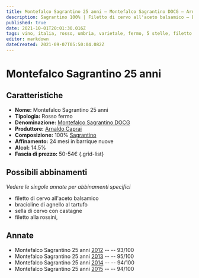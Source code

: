 ```yaml
---
title: Montefalco Sagrantino 25 anni – Montefalco Sagrantino DOCG – Arnaldo Caprai – Umbria (IT) – 50-54€ – 5★
description: Sagrantino 100% | Filetto di cervo all'aceto balsamico – Bracioline di agnello al tartufo – Sella di cervo con castagne – Filetto alla rossini
published: true
date: 2021-10-01T20:01:30.016Z
tags: vino, italia, rosso, umbria, varietale, fermo, 5 stelle, filetto alla rossini, sagrantino, filetto di cervo all'aceto balsamico, bracioline di agnello al tartufo, sella di cervo con castagne, 50-54€
editor: markdown
dateCreated: 2021-09-07T05:50:04.082Z
---
```


# Montefalco Sagrantino 25 anni

## Caratteristiche
- **Nome:** Montefalco Sagrantino 25 anni
- **Tipologia:** Rosso fermo
- **Denominazione:** [Montefalco Sagrantino DOCG](/denominazioni/Italia/Umbria/DOCG/Montefalco-Sagrantino) 
- **Produttore:** [Arnaldo Caprai](/produttori/Italia/Umbria/Arnaldo-Caprai) 
- **Composizione:** 100% [Sagrantino](/vitigni/Italia/bacca-nera/sagrantino) 
- **Affinamento:** 24 mesi in barrique nuove 
- **Alcol:** 14.5%
- **Fascia di prezzo:** 50-54€
{.grid-list}




## Possibili abbinamenti
*Vedere le singole annate per abbinamenti specifici*

- filetto di cervo all'aceto balsamico
- bracioline di agnello al tartufo
- sella di cervo con castagne
- filetto alla rossini, 

## Annate
- Montefalco Sagrantino 25 anni [2012](vini/Italia/Umbria/Arnaldo-Caprai/Montefalco-Sagrantino-25-anni/2012) -- <span class="star-5"></span> -- 93/100
- Montefalco Sagrantino 25 anni [2013](vini/Italia/Umbria/Arnaldo-Caprai/Montefalco-Sagrantino-25-anni/2013) -- <span class="star-5"></span> -- 95/100
- Montefalco Sagrantino 25 anni [2014](vini/Italia/Umbria/Arnaldo-Caprai/Montefalco-Sagrantino-25-anni/2014) -- <span class="star-5"></span> -- 94/100
- Montefalco Sagrantino 25 anni [2015](vini/Italia/Umbria/Arnaldo-Caprai/Montefalco-Sagrantino-25-anni/2015) -- <span class="star-5"></span> -- 94/100
